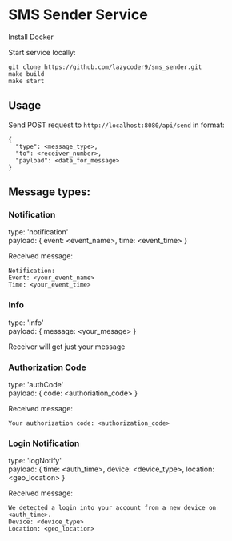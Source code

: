# SMS Sender Service

Install Docker

Start service locally:
```
git clone https://github.com/lazycoder9/sms_sender.git
make build
make start
```

## Usage
Send POST request to `http://localhost:8080/api/send` in format:
```
{
  "type": <message_type>,
  "to": <receiver_number>,
  "payload": <data_for_message>
}
```

## Message types:
### Notification
type: 'notification'  
payload: { event: <event_name>, time: <event_time> }

Received message:
```
Notification:
Event: <your_event_name>
Time: <your_event_time>
```

### Info
type: 'info'  
payload: { message: <your_mesage> }

Receiver will get just your message

### Authorization Code
type: 'authCode'  
payload: { code: <authoriation_code> }

Received message:
```
Your authorization code: <authorization_code>
```

### Login Notification
type: 'logNotify'  
payload: { time: <auth_time>, device: <device_type>, location: <geo_location> }

Received message:
```
We detected a login into your account from a new device on <auth_time>.
Device: <device_type>
Location: <geo_location>
```